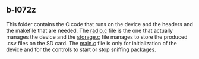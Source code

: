 ## b-l072z ##

This folder contains the C code that runs on the device and the headers and the makefile that are needed. 
The [radio.c](https://github.com/fu-ilab-swp2021/LoRa-Packet-Sniffer/blob/main/b-l072z/radio.c) file is the one that actually manages the device and the [storage.c](https://github.com/fu-ilab-swp2021/LoRa-Packet-Sniffer/blob/main/b-l072z/storage.c) file manages to store the produced .csv files on the SD card. 
The [main.c](https://github.com/fu-ilab-swp2021/LoRa-Packet-Sniffer/blob/main/b-l072z/main.c) file is only for initialization of the device and for the controls to start or stop sniffing packages. 
